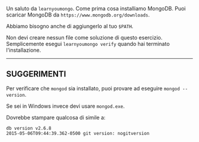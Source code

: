Un saluto da `learnyoumongo`. Come prima cosa installiamo MongoDB.
Puoi scaricar MongoDB da `https://www.mongodb.org/downloads`.

Abbiamo bisogno anche di aggiungerlo al tuo `$PATH`.

Non devi creare nessun file come soluzione di questo esercizio.
Semplicemente esegui `learnyoumongo verify` quando hai terminato l'installazione.

-----------------------------------------------------------
## SUGGERIMENTI

Per verificare che `mongod` sia installato, puoi provare ad eseguire `mongod --version`.

Se sei in Windows invece devi usare `mongod.exe`.

Dovrebbe stampare qualcosa di simile a:

```
db version v2.6.8
2015-05-06T09:44:39.362-0500 git version: nogitversion
```
